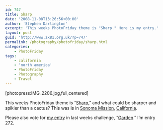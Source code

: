 ```yaml
---
id: 747
title: Sharp
date: '2008-11-08T13:26:56+00:00'
author: 'Stephen Darlington'
excerpt: 'This weeks PhotoFriday theme is "Sharp." Here is my entry.'
layout: post
guid: 'http://www.zx81.org.uk/?p=747'
permalink: /photography/photofriday/sharp.html
categories:
    - PhotoFriday
tags:
    - california
    - 'north america'
    - PhotoFriday
    - Photography
    - Travel
---
```


\[photopress:IMG\_2206.jpg,full,centered\]

This weeks PhotoFriday theme is “[Sharp](http://www.photofriday.com/archives/challenge/000823.php),” and what could be sharper and spikier than a cactus? This was is in [Sonoma Mission](http://www.zx81.org.uk/travel/california-2006.html), [California](http://www.zx81.org.uk/travel/berkeley-point-lobos-and-carmel.html).

Please also vote for [my entry](http://www.zx81.org.uk/photography/photofriday/garden.html) in last weeks challenge, “[Garden](http://www.photofriday.com/linkviewer.php?id=821).” I’m entry 272.